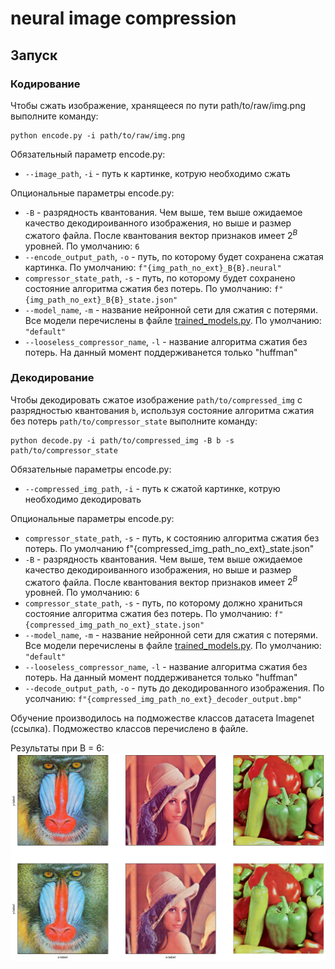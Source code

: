 # neural image compression

## Запуск

### Кодирование

Чтобы сжать изображение, хранящееся по пути path/to/raw/img.png выполните команду:
```
python encode.py -i path/to/raw/img.png
```

Обязательный параметр encode.py:
* ```--image_path```, ```-i``` - путь к картинке, котрую необходимо сжать

Опциональные параметры encode.py:
* ```-B``` - разрядность квантования. Чем выше, тем выше ожидаемое качество декодироиванного изображения, но выше и размер сжатого файла. После квантования вектор признаков имеет $2^B$ уровней. По умолчанию: ```6```
* ```--encode_output_path```, ```-o``` - путь, по которому будет сохранена сжатая картинка. По умолчанию: ```f"{img_path_no_ext}_B{B}.neural"```
* ```compressor_state_path```, ```-s``` - путь, по которому будет сохранено состояние алгоритма сжатия без потерь. По умолчанию: ```f"{img_path_no_ext}_B{B}_state.json"```
* ```--model_name```, ```-m``` - название нейронной сети для сжатия с потерями. Все модели перечислены в файле [trained_models.py](trained_models.py). По умолчанию: ```"default"```
* ```--looseless_compressor_name```, ```-l``` - название алгоритма сжатия без потерь. На данный момент поддерживанется только "huffman"

### Декодирование
Чтобы декодировать сжатое изображение ```path/to/compressed_img``` с разрядностью квантования ```b```, используя состояние алгоритма сжатия без потерь ```path/to/compressor_state``` выполните команду:
```
python decode.py -i path/to/compressed_img -B b -s path/to/compressor_state
```

Обязательные параметры encode.py:
* ```--compressed_img_path```, ```-i``` - путь к сжатой картинке, котрую необходимо декодировать

Опциональные параметры encode.py:
* ```compressor_state_path```, ```-s``` - путь, к состоянию алгоритма сжатия без потерь. По умолчанию f"{compressed_img_path_no_ext}_state.json"
* ```-B``` - разрядность квантования. Чем выше, тем выше ожидаемое качество декодироиванного изображения, но выше и размер сжатого файла. После квантования вектор признаков имеет $2^B$ уровней. По умолчанию: ```6```
* ```compressor_state_path```, ```-s``` - путь, по которому должно храниться состояние алгоритма сжатия без потерь. По умолчанию: ```f"{compressed_img_path_no_ext}_state.json"```
* ```--model_name```, ```-m``` - название нейронной сети для сжатия с потерями. Все модели перечислены в файле [trained_models.py](trained_models.py). По умолчанию: ```"default"```
* ```--looseless_compressor_name```, ```-l``` - название алгоритма сжатия без потерь. На данный момент поддерживанется только "huffman"
* ```--decode_output_path```, ```-o``` - путь до декодированного изображения. По усолчанию:  ```f"{compressed_img_path_no_ext}_decoder_output.bmp"```


Обучение производилось на подможестве классов датасета Imagenet (ссылка). Подможество классов перечислено в файле.

Результаты при B = 6:
![Здесь должно быть изображение с результатами при B = 6](./readme_imgs/B6_results.png)